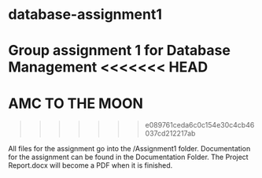 # database-assignment1
 Group assignment 1 for Database Management
<<<<<<< HEAD
=======
# AMC TO THE MOON
>>>>>>> e089761ceda6c0c154e30c4cb46037cd212217ab

 All files for the assignment go into the /Assignment1 folder.
 Documentation for the assignment can be found in the Documentation Folder.
 The Project Report.docx will become a PDF when it is finished.
